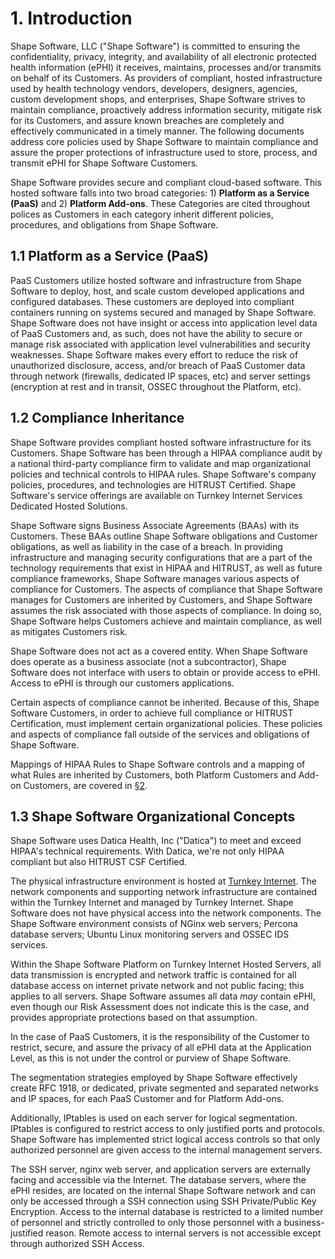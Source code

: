 # 1. Introduction

Shape Software, LLC ("Shape Software") is committed to ensuring the confidentiality, privacy, integrity, and availability of all electronic protected health information (ePHI) it receives, maintains, processes and/or transmits on behalf of its Customers. As providers of compliant, hosted infrastructure used by health technology vendors, developers, designers, agencies, custom development shops, and enterprises, Shape Software strives to maintain compliance, proactively address information security, mitigate risk for its Customers, and assure known breaches are completely and effectively communicated in a timely manner. The following documents address core policies used by Shape Software to maintain compliance and assure the proper protections of infrastructure used to store, process, and transmit ePHI for Shape Software Customers.

Shape Software provides secure and compliant cloud-based software. This hosted software falls into two broad categories: 1) **Platform as a Service (PaaS)** and 2) **Platform Add-ons**. These Categories are cited throughout polices as Customers in each category inherit different policies, procedures, and obligations from Shape Software.

## 1.1 Platform as a Service (PaaS)

PaaS Customers utilize hosted software and infrastructure from Shape Software to deploy, host, and scale custom developed applications and configured databases. These customers are deployed into compliant containers running on systems secured and managed by Shape Software. Shape Software does not have insight or access into application level data of PaaS Customers and, as such, does not have the ability to secure or manage risk associated with application level vulnerabilities and security weaknesses. Shape Software makes every effort to reduce the risk of unauthorized disclosure, access, and/or breach of PaaS Customer data through network (firewalls, dedicated IP spaces, etc) and server settings (encryption at rest and in transit, OSSEC throughout the Platform, etc).

## 1.2 Compliance Inheritance

Shape Software provides compliant hosted software infrastructure for its Customers. Shape Software has been through a HIPAA compliance audit by a national third-party compliance firm to validate and map organizational policies and technical controls to HIPAA rules. Shape Software's company policies, procedures, and technologies are HITRUST Certified. Shape Software's service offerings are available on Turnkey Internet Services Dedicated Hosted Solutions.

Shape Software signs Business Associate Agreements (BAAs) with its Customers. These BAAs outline Shape Software obligations and Customer obligations, as well as liability in the case of a breach. In providing infrastructure and managing security configurations that are a part of the technology requirements that exist in HIPAA and HITRUST, as well as future compliance frameworks, Shape Software manages various aspects of compliance for Customers. The aspects of compliance that Shape Software manages for Customers are inherited by Customers, and Shape Software assumes the risk associated with those aspects of compliance. In doing so, Shape Software helps Customers achieve and maintain compliance, as well as mitigates Customers risk.

Shape Software does not act as a covered entity. When Shape Software does operate as a business associate (not a subcontractor), Shape Software does not interface with users to obtain or provide access to ePHI. Access to ePHI is through our customers applications.

Certain aspects of compliance cannot be inherited. Because of this, Shape Software Customers, in order to achieve full compliance or HITRUST Certification, must implement certain organizational policies. These policies and aspects of compliance fall outside of the services and obligations of Shape Software.

Mappings of HIPAA Rules to Shape Software controls and a mapping of what Rules are inherited by Customers, both Platform Customers and Add-on Customers, are covered in [§2](#2.-hipaa-inheritance).

## 1.3 Shape Software Organizational Concepts

Shape Software uses Datica Health, Inc ("Datica") to meet and exceed HIPAA's technical requirements. With Datica, we're not only HIPAA compliant but also HITRUST CSF Certified.

The physical infrastructure environment is hosted at [Turnkey Internet](https://turnkeyinternet.net/). The network components and supporting network infrastructure are contained within the Turnkey Internet and managed by Turnkey Internet. Shape Software does not have physical access into the network components. The Shape Software environment consists of NGinx web servers; Percona database servers; Ubuntu Linux monitoring servers and OSSEC IDS services.

Within the Shape Software Platform on Turnkey Internet Hosted Servers, all data transmission is encrypted and network traffic is contained for all database access on internet private network and not public facing; this applies to all servers. Shape Software assumes all data *may* contain ePHI, even though our Risk Assessment does not indicate this is the case, and provides appropriate protections based on that assumption.

In the case of PaaS Customers, it is the responsibility of the Customer to restrict, secure, and assure the privacy of all ePHI data at the Application Level, as this is not under the control or purview of Shape Software.

The segmentation strategies employed by Shape Software effectively create RFC 1918, or dedicated, private segmented and separated networks and IP spaces, for each PaaS Customer and for Platform Add-ons.

Additionally, IPtables is used on each server for logical segmentation. IPtables is configured to restrict access to only justified ports and protocols. Shape Software has implemented strict logical access controls so that only authorized personnel are given access to the internal management servers.

The SSH server, nginx web server, and application servers are externally facing and accessible via the Internet. The database servers, where the ePHI resides, are located on the internal Shape Software network and can only be accessed through a SSH connection using SSH Private/Public Key Encryption. Access to the internal database is restricted to a limited number of personnel and strictly controlled to only those personnel with a business-justified reason. Remote access to internal servers is not accessible except through authorized SSH Access.

